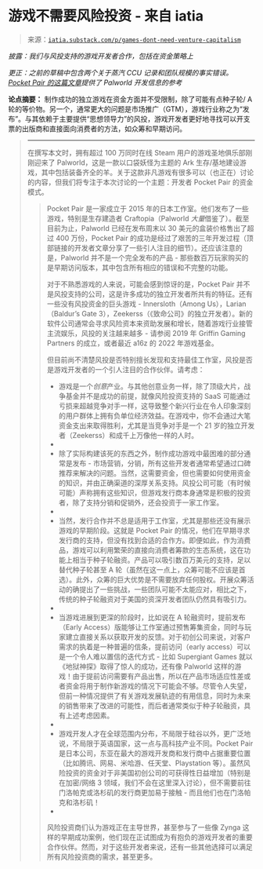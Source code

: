 <!--yml

类别：未分类

日期：2024 年 5 月 27 日 15:02:07

-->

# 游戏不需要风险投资 - 来自 iatia

> 来源：[`iatia.substack.com/p/games-dont-need-venture-capitalism`](https://iatia.substack.com/p/games-dont-need-venture-capitalism)

*披露：我们与风投支持的游戏开发者合作，包括在资金策略上*

*更正：之前的草稿中包含两个关于蒸汽 CCU 记录和团队规模的事实错误。[Pocket Pair 的这篇文章](https://note.com/pocketpair/n/n54f674cccc40)提供了 Palworld 开发信息的参考*

**论点摘要：** 制作成功的独立游戏在资金方面并不受限制，除了可能有点种子轮/ A 轮的等价物。另一个，通常更大的问题是市场推广（GTM），游戏行业称之为“发布”。与其依赖于主要提供“思想领导力”的风投，游戏开发者更好地寻找可以开支票的出版商和直接面向消费者的方法，如众筹和早期访问。

> * * *
> 
> 在撰写本文时，拥有超过 100 万同时在线 Steam 用户的游戏圣地俱乐部刚刚迎来了 Palworld，这是一款以口袋妖怪为主题的 Ark 生存/基地建设游戏，其中包括装备齐全的羊。关于这款非凡游戏有很多可以（也正在）讨论的内容，但我们将专注于本次讨论的一个主题：开发者 Pocket Pair 的资金模式。
> 
> > Pocket Pair 是一家成立于 2015 年的日本工作室。他们发布了一些游戏，特别是生存建造者 Craftopia（Palworld *大量*借鉴了）。截至目前为止，Palworld 已经在发布周末以 30 美元的盒装价格售出了超过 400 万份，Pocket Pair 的成功是经过了艰苦的三年开发过程（顶部链接的开发者文章分享了一些引人注目的细节）。还应该注意的是，Palworld 并不是一个完全发布的产品 - 那些数百万玩家购买的是早期访问版本，其中包含所有相应的错误和不完整的功能。
> > 
> > 对于不熟悉游戏的人来说，可能会感到惊讶的是，Pocket Pair 并不是风投支持的公司，这是许多成功的独立开发者所共有的特征。还有一些没有风投资金的巨头游戏 - Innersloth（Among Us），Larian（Baldur’s Gate 3），Zeekerss（《致命公司》的独立开发者）。新的软件公司通常会寻求风险资本来资助发展和增长，随着游戏行业接管主流娱乐，风投的关注越来越多 - 请参阅 2019 年 Griffin Gaming Partners 的成立，或者最近 a16z 的 2022 年游戏基金。
> > 
> > 但目前尚不清楚风投是否特别擅长发现和支持最佳工作室，风投是否是游戏开发者的一个引人注目的合作伙伴。请考虑：
> > 
> > +   游戏是一个*创意*产业。与其他创意业务一样，除了顶级大片，战争基金并不是成功的前提，就像风险投资支持的 SaaS 可能通过亏损来超越竞争对手一样，这导致整个新兴行业在令人印象深刻的用户群体上拥有负单位经济效益。在游戏中，你不会通过大笔资金支出来取得胜利，尤其是当竞争对手是一个 21 岁的独立开发者（Zeekerss）和成千上万像他一样的人时。
> > +   
> > +   除了实际构建该死的东西之外，制作成功游戏中最困难的部分通常是发布 - 市场营销，分销，所有这些开发者通常希望通过口碑推荐来解决的问题。当然，这需要资金，但也需要如何使用资金的知识，并由正确渠道的深厚关系支持。风投公司可能（有时候可能）声称拥有这些知识，但游戏发行商本身通常是积极的投资者，除了支持分销和促销外，还会投资于一家工作室。
> > +   
> > +   当然，发行合作并不总是适用于工作室，尤其是那些还没有展示游戏的早期阶段。这就是 Pocket Pair 的情况，他们在早期寻求发行商的支持，但没有找到合适的合作方。即便如此，作为消费品，游戏可以利用繁荣的直接向消费者筹款的生态系统，这在功能上相当于种子轮融资。产品可以吸引数百万美元的支持，足以替代种子轮甚至 A 轮（虽然在这一点上，众筹可能不应该是首选）。此外，众筹的巨大优势是不需要放弃任何股权。开展众筹活动的确提出了一些挑战，一些团队可能不太能应对，相比之下，传统的种子轮融资对于美国的资深开发者团队仍然具有吸引力。
> > +   
> > +   当游戏进展到更深的阶段时，比如说在 A 轮融资时，提前发布（Early Access）版能够让工作室通过预售筹集资金，同时与玩家建立直接关系以获取开发的反馈。对于初创公司来说，对客户需求的执着是一种普遍的信条，提前访问（early access）可以是一个令人难以置信的迭代方式 - 比如 Supergiant Games 就以《地狱神探》取得了惊人的成功，还有像 Palworld 这样的游戏！由于提前访问需要有产品出售，所以在产品市场适应性差或者资金将用于制作新游戏的情况下可能会不够。尽管令人失望，但前一种情况提供了有关游戏发展轨迹的有用信息，同时为未来的销售带来了改进的可能性，而后者通常类似于种子轮融资，具有上述考虑因素。
> > +   
> > +   游戏开发人才在全球范围内分布，不局限于硅谷以外，更广泛地说，不局限于英语国家，这一点与高科技产业不同。Pocket Pair 是日本公司，东亚在最大的游戏开发商和发行商中占据重要位置（比如腾讯、网易、米哈游、任天堂、Playstation 等）。虽然风险投资的资金对于非美国初创公司的可获得性日益增加（特别是在加密/网络 3 领域，我们不会在这里深入讨论），但不需要前往门洛帕克或洛杉矶的发行商更加易于接触 - 而且他们也在门洛帕克和洛杉矶！
> > +   
> > 风险投资商们认为游戏正在主导世界，甚至参与了一些像 Zynga 这样的早期成功案例，他们现在正试图成为有抱负的游戏开发者的重要合作伙伴。然而，对于这些开发者来说，还有一些其他选择可以满足所有风险投资商的需求，甚至更多。
